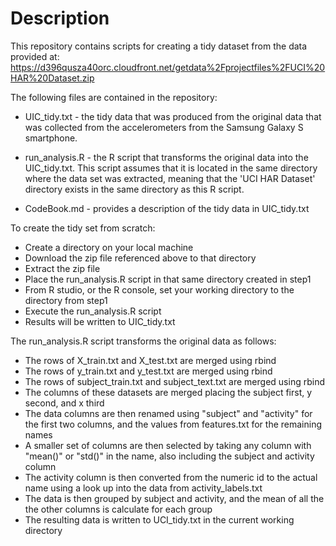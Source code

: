 # Description

This repository contains scripts for creating a tidy dataset from the data provided at:
https://d396qusza40orc.cloudfront.net/getdata%2Fprojectfiles%2FUCI%20HAR%20Dataset.zip 

The following files are contained in the repository:

* UIC_tidy.txt - the tidy data that was produced from the original data that was collected from the accelerometers from the Samsung Galaxy S smartphone. 

* run_analysis.R - the R script that transforms the original data into the UIC_tidy.txt. This script assumes that it is located in the same directory where the data set was extracted, meaning that the 'UCI HAR Dataset' directory exists in the same directory as this R script. 

* CodeBook.md - provides a description of the tidy data in UIC_tidy.txt

To create the tidy set from scratch:
* Create a directory on your local machine
* Download the zip file referenced above to that directory
* Extract the zip file
* Place the run_analysis.R script in that same directory created in step1
* From R studio, or the R console, set your working directory to the directory from step1
* Execute the run_analysis.R script
* Results will be written to UIC_tidy.txt

The run_analysis.R script transforms the original data as follows:
* The rows of X_train.txt and X_test.txt are merged using rbind
* The rows of y_train.txt and y_test.txt are merged using rbind
* The rows of subject_train.txt and subject_text.txt are merged using rbind
* The columns of these datasets are merged placing the subject first, y second, and x third
* The data columns are then renamed using "subject" and "activity" for the first two columns, and the values from features.txt for the remaining names
* A smaller set of columns are then selected by taking any column with "mean()" or "std()" in the name, also including the subject and activity column
* The activity column is then converted from the numeric id to the actual name using a look up into the data from activity_labels.txt
* The data is then grouped by subject and activity, and the mean of all the the other columns is calculate for each group
* The resulting data is written to UCI_tidy.txt in the current working directory